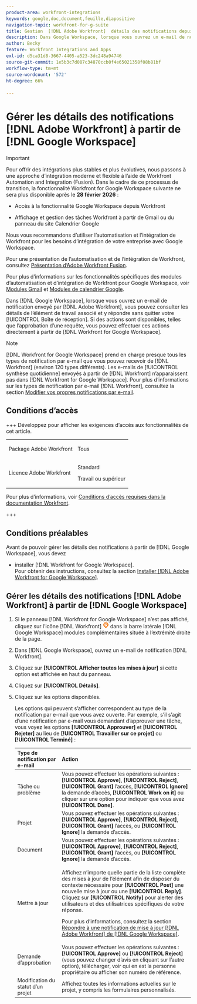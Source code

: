 ```yaml
---
product-area: workfront-integrations
keywords: google,doc,document,feuille,diapositive
navigation-topic: workfront-for-g-suite
title: Gestion  [!DNL Adobe Workfront]  détails des notifications depuis Google Workspace
description: Dans Google Workspace, lorsque vous ouvrez un e-mail de notification qu [!DNL Workfront] Adobe a envoyé, vous pouvez afficher les détails de l’élément de travail associé et répondre sans quitter votre boîte de réception. Si des actions sont disponibles, telles que l’approbation d’une demande, vous pouvez les effectuer directement depuis Workfront for Google Workspace.
author: Becky
feature: Workfront Integrations and Apps
exl-id: d5ca31d8-3667-4405-a523-3dc248a94746
source-git-commit: 1e5b3c7d087c34870ccb0f4e65021358f08b81bf
workflow-type: tm+mt
source-wordcount: '572'
ht-degree: 66%

---
```


# Gérer les détails des notifications [!DNL Adobe Workfront] à partir de [!DNL Google Workspace]

>[!IMPORTANT]
>
>Pour offrir des intégrations plus stables et plus évolutives, nous passons à une approche d’intégration moderne et flexible à l’aide de Workfront Automation and Integration (Fusion). Dans le cadre de ce processus de transition, la fonctionnalité Workfront for Google Workspace suivante ne sera plus disponible après le **28 février 2026** :
>
>* Accès à la fonctionnalité Google Workspace depuis Workfront
>
>* Affichage et gestion des tâches Workfront à partir de Gmail ou du panneau du site Calendrier Google
>
>Nous vous recommandons d’utiliser l’automatisation et l’intégration de Workfront pour les besoins d’intégration de votre entreprise avec Google Workspace.
>
>Pour une présentation de l’automatisation et de l’intégration de Workfront, consultez [Présentation d’Adobe Workfront Fusion](https://experienceleague.adobe.com/fr/docs/workfront-fusion/using/get-started-with-fusion/understand-workfront-fusion/workfront-fusion-overview).
>
>Pour plus d’informations sur les fonctionnalités spécifiques des modules d’automatisation et d’intégration de Workfront pour Google Workspace, voir [Modules Gmail](https://experienceleague.adobe.com/fr/docs/workfront-fusion/using/references/apps-and-their-modules/third-party-app-connectors/gmail-modules) et [Modules de calendrier Google](https://experienceleague.adobe.com/fr/docs/workfront-fusion/using/references/apps-and-their-modules/third-party-app-connectors/google-calendar-modules).

Dans [!DNL Google Workspace], lorsque vous ouvrez un e-mail de notification envoyé par [!DNL Adobe Workfront], vous pouvez consulter les détails de l’élément de travail associé et y répondre sans quitter votre [!UICONTROL Boîte de réception]. Si des actions sont disponibles, telles que l’approbation d’une requête, vous pouvez effectuer ces actions directement à partir de [!DNL Workfront for Google Workspace].

>[!NOTE]
>
> [!DNL Workfront for Google Workspace] prend en charge presque tous les types de notification par e-mail que vous pouvez recevoir de [!DNL Workfront] (environ 120 types différents). Les e-mails de [!UICONTROL synthèse quotidienne] envoyés à partir de [!DNL Workfront] n’apparaissent pas dans [!DNL Workfront for Google Workspace]. Pour plus d’informations sur les types de notification par e-mail [!DNL Workfront], consultez la section [Modifier vos propres notifications par e-mail](../../workfront-basics/using-notifications/activate-or-deactivate-your-own-event-notifications.md).

## Conditions d’accès

+++ Développez pour afficher les exigences d’accès aux fonctionnalités de cet article.

<table style="table-layout:auto"> 
 <col> 
 <col> 
 <tbody> 
  <tr> 
   <td role="rowheader">Package Adobe Workfront</td> 
   <td> <p>Tous</p> </td> 
  </tr> 
  <tr> 
   <td role="rowheader">Licence Adobe Workfront</td> 
   <td> <p>Standard</p><p>Travail ou supérieur</p>
  </tr> 
 </tbody> 
</table>

Pour plus d’informations, voir [Conditions d’accès requises dans la documentation Workfront](/help/quicksilver/administration-and-setup/add-users/access-levels-and-object-permissions/access-level-requirements-in-documentation.md).

+++

## Conditions préalables

Avant de pouvoir gérer les détails des notifications à partir de [!DNL Google Workspace], vous devez

* installer [!DNL Workfront for Google Workspace].\
   Pour obtenir des instructions, consultez la section [Installer  [!DNL Adobe Workfront for Google Workspace]](../../workfront-integrations-and-apps/workfront-for-g-suite/install-workfront-for-gsuite.md).

## Gérer les détails des notifications [!DNL Adobe Workfront] à partir de [!DNL Google Workspace]

1. Si le panneau [!DNL Workfront for Google Workspace] n’est pas affiché, cliquez sur l’icône [!DNL Workfront] ![Workfront](assets/wf-lion-icon.png) dans la barre latérale [!DNL Google Workspace] modules complémentaires située à l’extrémité droite de la page.
1. Dans [!DNL Google Workspace], ouvrez un e-mail de notification [!DNL Workfront].
1. Cliquez sur **[!UICONTROL Afficher toutes les mises à jour]** si cette option est affichée en haut du panneau.
1. Cliquez sur **[!UICONTROL Détails]**.
1. Cliquez sur les options disponibles.

   Les options qui peuvent s’afficher correspondent au type de la notification par e-mail que vous avez ouverte. Par exemple, s’il s’agit d’une notification par e-mail vous demandant d’approuver une tâche, vous voyez les options **[!UICONTROL Approuver]** et **[!UICONTROL Rejeter]** au lieu de **[!UICONTROL Travailler sur ce projet]** ou **[!UICONTROL Terminé]** :

   <table style="table-layout:auto"> 
    <col> 
    <col> 
    <thead> 
     <tr> 
      <th>Type de notification par e-mail</th> 
      <th>Action</th> 
     </tr> 
    </thead> 
    <tbody> 
     <tr> 
      <td>Tâche ou problème</td> 
      <td>Vous pouvez effectuer les opérations suivantes : <strong>[!UICONTROL Approve]</strong>, <strong>[!UICONTROL Reject]</strong>, <strong>[!UICONTROL Grant]</strong> l’accès, <strong>[!UICONTROL Ignore]</strong> la demande d’accès, <strong>[!UICONTROL Work on it]</strong> ou cliquer sur une option pour indiquer que vous avez <strong>[!UICONTROL Done]</strong>.</td> 
     </tr> 
     <tr> 
      <td>Projet</td> 
      <td>Vous pouvez effectuer les opérations suivantes : <strong>[!UICONTROL Approve]</strong>, <strong>[!UICONTROL Reject]</strong>, <strong>[!UICONTROL Grant]</strong> l’accès, ou <strong>[!UICONTROL Ignore]</strong> la demande d’accès.</td> 
     </tr> 
     <tr> 
      <td>Document</td> 
      <td>Vous pouvez effectuer les opérations suivantes : <strong>[!UICONTROL Approve]</strong>, <strong>[!UICONTROL Reject]</strong>, <strong>[!UICONTROL Grant]</strong> l’accès, ou <strong>[!UICONTROL Ignore]</strong> la demande d’accès.</td> 
     </tr> 
     <tr> 
      <td>Mettre à jour </td> 
      <td> <p>Affichez n’importe quelle partie de la liste complète des mises à jour de l’élément afin de disposer du contexte nécessaire pour <strong>[!UICONTROL Post]</strong> une nouvelle mise à jour ou une <strong>[!UICONTROL Reply]</strong>. Cliquez sur <strong>[!UICONTROL Notify]</strong> pour alerter des utilisateurs et des utilisatrices spécifiques de votre réponse. </p> <p>Pour plus d’informations, consultez la section <a href="../../workfront-integrations-and-apps/workfront-for-g-suite/reply-to-wf-update-notification-from-gsuite.md" class="MCXref xref">Répondre à une notification de mise à jour [!DNL Adobe Workfront] de [!DNL Google Workspace]</a>.</p> </td> 
     </tr> 
     <tr> 
      <td>Demande d’approbation</td> 
      <td>Vous pouvez effectuer les opérations suivantes : <strong>[!UICONTROL Approve]</strong> ou <strong>[!UICONTROL Reject]</strong> (vous pouvez changer d’avis en cliquant sur l’autre option), télécharger, voir qui en est la personne propriétaire ou afficher son numéro de référence.</td> 
     </tr> 
     <tr> 
      <td>Modification du statut d’un projet</td> 
      <td> Affichez toutes les informations actuelles sur le projet, y compris les formulaires personnalisés. </td> 
     </tr> 
    </tbody> 
   </table>
